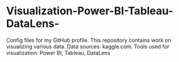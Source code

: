 # Visualization-Power-BI-Tableau-DataLens-
Config files for my GitHub profile.
This repository contains work on visualizing various data. 
Data sources: kaggle.com. 
Tools used for visualization: Power BI, Tableau, DataLens
